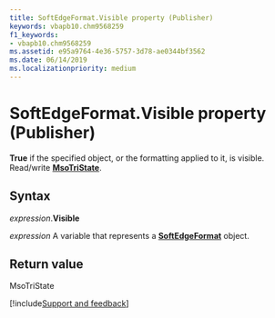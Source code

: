 ```yaml
---
title: SoftEdgeFormat.Visible property (Publisher)
keywords: vbapb10.chm9568259
f1_keywords:
- vbapb10.chm9568259
ms.assetid: e95a9764-4e36-5757-3d78-ae0344bf3562
ms.date: 06/14/2019
ms.localizationpriority: medium
---
```



# SoftEdgeFormat.Visible property (Publisher)

**True** if the specified object, or the formatting applied to it, is visible. Read/write **[MsoTriState](office.msotristate.md)**.


## Syntax

_expression_.**Visible**

_expression_ A variable that represents a **[SoftEdgeFormat](Publisher.SoftEdgeFormat.md)** object.


## Return value

MsoTriState



[!include[Support and feedback](~/includes/feedback-boilerplate.md)]